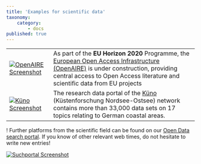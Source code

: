 ```yaml
---
title: 'Examples for scientific data'
taxonomy:
    category:
        - docs
published: true
---
```

| | |
|----|---|
|[![OpenAIRE Screenshot](OpenAIRE.png?resize=,800)](https://www.openaire.eu/) | As part of the **EU Horizon 2020** Programme, the [European Open Access Infrastructure (OpenAIRE)](https://www.openaire.eu/) is under construction, providing central access to Open Access literature and scientific data from EU projects |
|[![K&uuml;no Screenshot](Kueno.png?resize=,800)](https://deutsche-kuestenforschung.de/datenportal.html) | The research data portal of the [K&uuml;no](https://deutsche-kuestenforschung.de/datenportal.html) (Küstenforschung Nordsee-Ostsee) network contains more than 33,000 data sets on 17 topics relating to German coastal areas.|



! Further platforms from the scientific field can be found on our [Open Data search portal](https://portal.opengeoedu.de). If you know of other relevant web times, do not hesitate to write new entries!<br class="clear" />

[![Suchportal Screenshot](Datensuchportal.png?resize=,170)](https://portal.opengeoedu.de)
<!--


Artikels traditionell durch Belege (d.h. direkte / indirekte) Zitate aus der wissenschtlichen Literatur

Das wissenschaftliche Arbeiten mit Daten

- OpenAIRE
- FAIR Prinzipien
- Reproduzierbarkeit
- Wiederverwendbarkeit
- Transparenz
- Allein reicht nicht aus
- Research Compendia
- Daten Zitieren
-->
